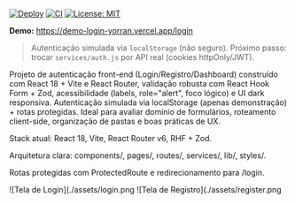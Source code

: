 [![Deploy](https://img.shields.io/badge/Vercel-deployed-000?logo=vercel)](https://SEU-PROJ.vercel.app)
[![CI](https://github.com/yorrangodoy/vite-react-auth-spa/actions/workflows/ci.yml/badge.svg)](https://github.com/yorrangodoy/vite-react-auth-spa/actions/workflows/ci.yml)
[![License: MIT](https://img.shields.io/badge/License-MIT-yellow.svg)](LICENSE)

**Demo:** https://demo-login-yorran.vercel.app/login

> Autenticação simulada via `localStorage` (não seguro). Próximo passo: trocar `services/auth.js` por API real (cookies httpOnly/JWT).

Projeto de autenticação front-end (Login/Registro/Dashboard) construído com React 18 + Vite e React Router, validação robusta com React Hook Form + Zod, acessibilidade (labels, role="alert", foco lógico) e UI dark responsiva. Autenticação simulada via localStorage (apenas demonstração) + rotas protegidas. Ideal para avaliar domínio de formulários, roteamento client-side, organização de pastas e boas práticas de UX.

Stack atual: React 18, Vite, React Router v6, RHF + Zod.

Arquitetura clara: components/, pages/, routes/, services/, lib/, styles/.

Rotas protegidas com ProtectedRoute e redirecionamento para /login.


![Tela de Login](./assets/login.png
![Tela de Registro](./assets/register.png


